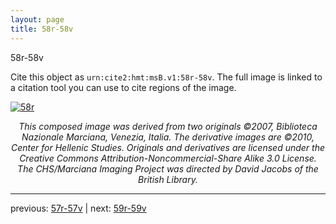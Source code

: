 ```yaml
---
layout: page
title: 58r-58v
---
```


58r-58v

Cite this object as `urn:cite2:hmt:msB.v1:58r-58v`. The full image is linked to a citation tool you can use to cite regions of the image.

[![58r](http://www.homermultitext.org/iipsrv?IIIF=/project/homer/pyramidal/deepzoom/hmt/vbbifolio/v1/vb_57v_58r.tif/full/800,/0/default.jpg)](http://www.homermultitext.org/ict2/?urn=urn:cite2:hmt:vbbifolio.v1:vb_57v_58r) 

<p style="text-align: center; font-style: italic;">This composed image was derived from two originals ©2007, Biblioteca Nazionale Marciana, Venezia, Italia. The derivative images are ©2010, Center for Hellenic Studies. Originals and derivatives are licensed under the Creative Commons Attribution-Noncommercial-Share Alike 3.0 License. The CHS/Marciana Imaging Project was directed by David Jacobs of the British Library.</p>

---

previous: [57r-57v](../57r-57v/) | next: [59r-59v](../59r-59v/)